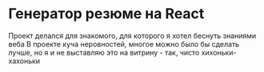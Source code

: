 # Генератор резюме на React
Проект делался для знакомого, для которого я хотел беснуть знаниями веба
В проекте куча неровностей, многое можно было бы сделать лучше, но я и не выставляю это на витрину - так, чисто хихоньки-хахоньки
